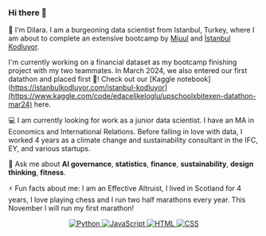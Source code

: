 ### Hi there 👋

👩 I'm Dilara. I am a burgeoning data scientist from Istanbul, Turkey, where I am about to complete an extensive bootcamp by [Miuul](https://miuul.com) and [İstanbul Kodluyor](https://istanbulkodluyor.com/istanbul-kodluyor). 

I'm currently working on a financial dataset as my bootcamp finishing project with my two teammates. In March 2024, we also entered our first datathon and placed first 🥇! Check out our [Kaggle notebook](https://istanbulkodluyor.com/istanbul-kodluyor](https://www.kaggle.com/code/edacelikeloglu/upschoolxbitexen-datathon-mar24) here. 

💻 I am currently looking for work as a junior data scientist. I have an MA in Economics and International Relations. Before falling in love with data, I worked 4 years as a climate change and sustainability consultant in the IFC, EY, and various startups.

💬 Ask me about **AI governance**, **statistics**, **finance**, **sustainability**, **design thinking**, **fitness**. <br>

⚡ Fun facts about me: I am an Effective Altruist, I lived in Scotland for 4 years, I love playing chess and I run two half marathons every year. This November I will run my first marathon!

<p align="center">
  <a href="https://www.python.org/" target="_blank">
    <img src="https://img.shields.io/badge/Python-%2314354C.svg?style=flat-square&logo=python&logoColor=white" alt="Python">
  </a>
  <a href="https://www.javascript.com/" target="_blank">
    <img src="https://img.shields.io/badge/JavaScript-%23F7DF1E.svg?style=flat-square&logo=javascript&logoColor=black" alt="JavaScript">
  </a>
  <a href="https://html.com/" target="_blank">
    <img src="https://img.shields.io/badge/HTML-%23E34F26.svg?style=flat-square&logo=html5&logoColor=white" alt="HTML">
  </a>
  <a href="https://www.w3.org/Style/CSS/Overview.en.html" target="_blank">
    <img src="https://img.shields.io/badge/CSS-%231572B6.svg?style=flat-square&logo=css3&logoColor=white" alt="CSS">
  </a>
  <a href="https://www.docker.com/" target="_blank">
